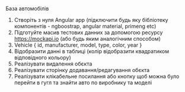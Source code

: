 База автомобілів

1. Створіть з нуля Angular app (підключити будь яку бібліотеку компонентів - ngboostrap, angular material, primeng etc)
2. Підготуйте масив тестових данних за допомогою ресурсу https://mockapi.io (або будь яким аналогічним способом)
3. Vehicle { id, manufacturer, model, type, color, year }
4. Відобразити данні в таблиці (колір відобразити квадратиком відповідного кольору)
5. Реалізувати видалення обєкта
6. Реалізувати сторінку додавання/редагування обєкта
7. Реалізувати клікабельне посилання або кнопку щоб можна було перейти в гугл та знайти авто по виробнику та моделі
